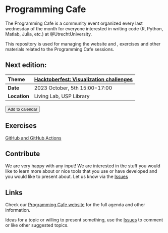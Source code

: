 # Programming Cafe

The Programming Cafe is a community event organized every last wednesday of the month for everyone interested in writing code (R, Python, Matlab, Julia, etc.) at @UtrechtUniversity.

This repository is used for managing the website and , exercises and other materials related to the Programming Cafe sessions.

## Next edition:

| Theme | [Hacktoberfest: Visualization challenges](https://utrechtuniversity.github.io/programming-cafe/) |
| :--- | :--- |
| __Date__ | 2023 October, 5th 15:00-17:00 |
| __Location__ | Living Lab, USP Library |
<a href='outlook/pcafe-okt2023.ics' download="Programming-Cafe">
<button type="button" class="btn btn-primary btn-sm">Add to calendar</button>
</a>

## Exercises

[GitHub and GitHub Actions](exercises/github_actions/github_actions.md)

## Contribute
We are very happy with any input! We are interested in the stuff you would like to learn more about or nice tools that you use or have developed and you would like to present about. Let us know via the [Issues](https://github.com/UtrechtUniversity/programming-cafe/issues)

## Links

Check our [Programming Cafe website](https://utrechtuniversity.github.io/programming-cafe/) for the full agenda and other information.

Ideas for a topic or willing to present something, use the [Issues](https://github.com/UtrechtUniversity/programming-cafe/issues) to comment or like other suggested topics.
